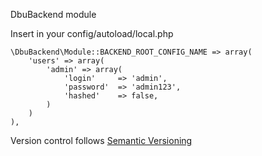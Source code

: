 DbuBackend module

Insert in your config/autoload/local.php

    \DbuBackend\Module::BACKEND_ROOT_CONFIG_NAME => array(
        'users' => array(
            'admin' => array(
                'login'     => 'admin',
                'password'  => 'admin123',
                'hashed'    => false,
            )
        )
    ),

Version control follows [Semantic Versioning](http://semver.org/)

